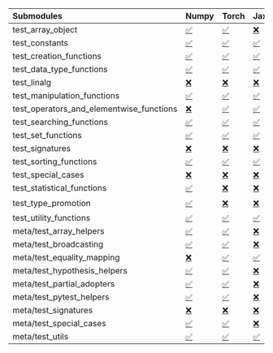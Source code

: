 | Submodules                               | Numpy                                                                                                                           | Torch                                                                                                                           | Jax                                                                                                                             | Tensorflow                                                                                                                                                                                                                                                        |
|:-----------------------------------------|:--------------------------------------------------------------------------------------------------------------------------------|:--------------------------------------------------------------------------------------------------------------------------------|:--------------------------------------------------------------------------------------------------------------------------------|:------------------------------------------------------------------------------------------------------------------------------------------------------------------------------------------------------------------------------------------------------------------|
| test_array_object                        | <a href="https://github.com/unifyai/ivy/runs/8169321722?check_suite_focus=true" rel="noopener noreferrer" target="_blank">✅</a> | <a href="https://github.com/unifyai/ivy/runs/8169322596?check_suite_focus=true" rel="noopener noreferrer" target="_blank">✅</a> | <a href="https://github.com/unifyai/ivy/runs/8169323674?check_suite_focus=true" rel="noopener noreferrer" target="_blank">❌</a> | <a href="https://github.com/unifyai/ivy/runs/8169325130?check_suite_focus=true" rel="noopener noreferrer" target="_blank">✅</a>                                                                                                                                   |
| test_constants                           | <a href="https://github.com/unifyai/ivy/runs/8169321750?check_suite_focus=true" rel="noopener noreferrer" target="_blank">✅</a> | <a href="https://github.com/unifyai/ivy/runs/8169322633?check_suite_focus=true" rel="noopener noreferrer" target="_blank">✅</a> | <a href="https://github.com/unifyai/ivy/runs/8169323736?check_suite_focus=true" rel="noopener noreferrer" target="_blank">✅</a> | <a href="https://github.com/unifyai/ivy/runs/8169325188?check_suite_focus=true" rel="noopener noreferrer" target="_blank">✅</a>                                                                                                                                   |
| test_creation_functions                  | <a href="https://github.com/unifyai/ivy/runs/8169321783?check_suite_focus=true" rel="noopener noreferrer" target="_blank">✅</a> | <a href="https://github.com/unifyai/ivy/runs/8169322677?check_suite_focus=true" rel="noopener noreferrer" target="_blank">✅</a> | <a href="https://github.com/unifyai/ivy/runs/8169323783?check_suite_focus=true" rel="noopener noreferrer" target="_blank">✅</a> | <a href="https://github.com/unifyai/ivy/runs/8169325224?check_suite_focus=true" rel="noopener noreferrer" target="_blank">✅</a>                                                                                                                                   |
| test_data_type_functions                 | <a href="https://github.com/unifyai/ivy/runs/8169321815?check_suite_focus=true" rel="noopener noreferrer" target="_blank">✅</a> | <a href="https://github.com/unifyai/ivy/runs/8169322710?check_suite_focus=true" rel="noopener noreferrer" target="_blank">✅</a> | <a href="https://github.com/unifyai/ivy/runs/8169323828?check_suite_focus=true" rel="noopener noreferrer" target="_blank">✅</a> | <a href="https://github.com/unifyai/ivy/runs/8169325285?check_suite_focus=true" rel="noopener noreferrer" target="_blank">✅</a>                                                                                                                                   |
| test_linalg                              | <a href="https://github.com/unifyai/ivy/runs/8169321847?check_suite_focus=true" rel="noopener noreferrer" target="_blank">❌</a> | <a href="https://github.com/unifyai/ivy/runs/8169322749?check_suite_focus=true" rel="noopener noreferrer" target="_blank">❌</a> | <a href="https://github.com/unifyai/ivy/runs/8169323880?check_suite_focus=true" rel="noopener noreferrer" target="_blank">❌</a> | <a href="https://github.com/unifyai/ivy/runs/8169325326?check_suite_focus=true" rel="noopener noreferrer" target="_blank">❌</a>                                                                                                                                   |
| test_manipulation_functions              | <a href="https://github.com/unifyai/ivy/runs/8169321894?check_suite_focus=true" rel="noopener noreferrer" target="_blank">✅</a> | <a href="https://github.com/unifyai/ivy/runs/8169322785?check_suite_focus=true" rel="noopener noreferrer" target="_blank">✅</a> | <a href="https://github.com/unifyai/ivy/runs/8169323944?check_suite_focus=true" rel="noopener noreferrer" target="_blank">✅</a> | <a href="https://github.com/unifyai/ivy/runs/8169325356?check_suite_focus=true" rel="noopener noreferrer" target="_blank">✅</a>                                                                                                                                   |
| test_operators_and_elementwise_functions | <a href="https://github.com/unifyai/ivy/runs/8169321937?check_suite_focus=true" rel="noopener noreferrer" target="_blank">❌</a> | <a href="https://github.com/unifyai/ivy/runs/8169322823?check_suite_focus=true" rel="noopener noreferrer" target="_blank">✅</a> | <a href="https://github.com/unifyai/ivy/runs/8169324012?check_suite_focus=true" rel="noopener noreferrer" target="_blank">✅</a> | <a href="https://github.com/unifyai/ivy/runs/8169325392?check_suite_focus=true" rel="noopener noreferrer" target="_blank">✅</a>                                                                                                                                   |
| test_searching_functions                 | <a href="https://github.com/unifyai/ivy/runs/8169321974?check_suite_focus=true" rel="noopener noreferrer" target="_blank">✅</a> | <a href="https://github.com/unifyai/ivy/runs/8169322863?check_suite_focus=true" rel="noopener noreferrer" target="_blank">✅</a> | <a href="https://github.com/unifyai/ivy/runs/8169324080?check_suite_focus=true" rel="noopener noreferrer" target="_blank">✅</a> | <a href="https://github.com/unifyai/ivy/runs/8169325427?check_suite_focus=true" rel="noopener noreferrer" target="_blank">✅</a>                                                                                                                                   |
| test_set_functions                       | <a href="https://github.com/unifyai/ivy/runs/8169322009?check_suite_focus=true" rel="noopener noreferrer" target="_blank">✅</a> | <a href="https://github.com/unifyai/ivy/runs/8169322903?check_suite_focus=true" rel="noopener noreferrer" target="_blank">✅</a> | <a href="https://github.com/unifyai/ivy/runs/8169324148?check_suite_focus=true" rel="noopener noreferrer" target="_blank">✅</a> | <a href="https://github.com/unifyai/ivy/runs/8169325451?check_suite_focus=true" rel="noopener noreferrer" target="_blank">✅</a>                                                                                                                                   |
| test_signatures                          | <a href="https://github.com/unifyai/ivy/runs/8169322055?check_suite_focus=true" rel="noopener noreferrer" target="_blank">❌</a> | <a href="https://github.com/unifyai/ivy/runs/8169322932?check_suite_focus=true" rel="noopener noreferrer" target="_blank">❌</a> | <a href="https://github.com/unifyai/ivy/runs/8169324251?check_suite_focus=true" rel="noopener noreferrer" target="_blank">❌</a> | <a href="https://github.com/unifyai/ivy/runs/8169325475?check_suite_focus=true" rel="noopener noreferrer" target="_blank">❌</a>                                                                                                                                   |
| test_sorting_functions                   | <a href="https://github.com/unifyai/ivy/runs/8169322082?check_suite_focus=true" rel="noopener noreferrer" target="_blank">✅</a> | <a href="https://github.com/unifyai/ivy/runs/8169322983?check_suite_focus=true" rel="noopener noreferrer" target="_blank">✅</a> | <a href="https://github.com/unifyai/ivy/runs/8169324322?check_suite_focus=true" rel="noopener noreferrer" target="_blank">✅</a> | <a href="https://github.com/unifyai/ivy/runs/8169325499?check_suite_focus=true" rel="noopener noreferrer" target="_blank">✅</a>                                                                                                                                   |
| test_special_cases                       | <a href="https://github.com/unifyai/ivy/runs/8169322115?check_suite_focus=true" rel="noopener noreferrer" target="_blank">❌</a> | <a href="https://github.com/unifyai/ivy/runs/8169323015?check_suite_focus=true" rel="noopener noreferrer" target="_blank">❌</a> | <a href="https://github.com/unifyai/ivy/runs/8169324389?check_suite_focus=true" rel="noopener noreferrer" target="_blank">❌</a> | <a href="https://github.com/unifyai/ivy/runs/8169325524?check_suite_focus=true" rel="noopener noreferrer" target="_blank">❌</a>                                                                                                                                   |
| test_statistical_functions               | <a href="https://github.com/unifyai/ivy/runs/8169322167?check_suite_focus=true" rel="noopener noreferrer" target="_blank">✅</a> | <a href="https://github.com/unifyai/ivy/runs/8169323051?check_suite_focus=true" rel="noopener noreferrer" target="_blank">❌</a> | <a href="https://github.com/unifyai/ivy/runs/8169324456?check_suite_focus=true" rel="noopener noreferrer" target="_blank">❌</a> | <a href="https://github.com/unifyai/ivy/runs/8169325549?check_suite_focus=true" rel="noopener noreferrer" target="_blank">❌</a>                                                                                                                                   |
| test_type_promotion                      | <a href="https://github.com/unifyai/ivy/runs/8169322197?check_suite_focus=true" rel="noopener noreferrer" target="_blank">✅</a> | <a href="https://github.com/unifyai/ivy/runs/8169323104?check_suite_focus=true" rel="noopener noreferrer" target="_blank">❌</a> | <a href="https://github.com/unifyai/ivy/runs/8169324548?check_suite_focus=true" rel="noopener noreferrer" target="_blank">❌</a> | <a href="https://github.com/unifyai/ivy/runs/8168978339?check_suite_focus=true" rel="noopener noreferrer" target="_blank">❌</a>   <a href="https://github.com/unifyai/ivy/runs/8169325575?check_suite_focus=true" rel="noopener noreferrer" target="_blank">⌛</a> |
| test_utility_functions                   | <a href="https://github.com/unifyai/ivy/runs/8169322219?check_suite_focus=true" rel="noopener noreferrer" target="_blank">✅</a> | <a href="https://github.com/unifyai/ivy/runs/8169323153?check_suite_focus=true" rel="noopener noreferrer" target="_blank">✅</a> | <a href="https://github.com/unifyai/ivy/runs/8169324610?check_suite_focus=true" rel="noopener noreferrer" target="_blank">✅</a> | <a href="https://github.com/unifyai/ivy/runs/8169325610?check_suite_focus=true" rel="noopener noreferrer" target="_blank">✅</a>                                                                                                                                   |
| meta/test_array_helpers                  | <a href="https://github.com/unifyai/ivy/runs/8169322257?check_suite_focus=true" rel="noopener noreferrer" target="_blank">✅</a> | <a href="https://github.com/unifyai/ivy/runs/8169323198?check_suite_focus=true" rel="noopener noreferrer" target="_blank">✅</a> | <a href="https://github.com/unifyai/ivy/runs/8169324680?check_suite_focus=true" rel="noopener noreferrer" target="_blank">❌</a> | <a href="https://github.com/unifyai/ivy/runs/8169325656?check_suite_focus=true" rel="noopener noreferrer" target="_blank">✅</a>                                                                                                                                   |
| meta/test_broadcasting                   | <a href="https://github.com/unifyai/ivy/runs/8169322283?check_suite_focus=true" rel="noopener noreferrer" target="_blank">✅</a> | <a href="https://github.com/unifyai/ivy/runs/8169323239?check_suite_focus=true" rel="noopener noreferrer" target="_blank">✅</a> | <a href="https://github.com/unifyai/ivy/runs/8169324715?check_suite_focus=true" rel="noopener noreferrer" target="_blank">❌</a> | <a href="https://github.com/unifyai/ivy/runs/8169325683?check_suite_focus=true" rel="noopener noreferrer" target="_blank">✅</a>                                                                                                                                   |
| meta/test_equality_mapping               | <a href="https://github.com/unifyai/ivy/runs/8169322314?check_suite_focus=true" rel="noopener noreferrer" target="_blank">❌</a> | <a href="https://github.com/unifyai/ivy/runs/8169323292?check_suite_focus=true" rel="noopener noreferrer" target="_blank">✅</a> | <a href="https://github.com/unifyai/ivy/runs/8169324772?check_suite_focus=true" rel="noopener noreferrer" target="_blank">✅</a> | <a href="https://github.com/unifyai/ivy/runs/8169325725?check_suite_focus=true" rel="noopener noreferrer" target="_blank">✅</a>                                                                                                                                   |
| meta/test_hypothesis_helpers             | <a href="https://github.com/unifyai/ivy/runs/8169322353?check_suite_focus=true" rel="noopener noreferrer" target="_blank">✅</a> | <a href="https://github.com/unifyai/ivy/runs/8169323368?check_suite_focus=true" rel="noopener noreferrer" target="_blank">✅</a> | <a href="https://github.com/unifyai/ivy/runs/8169324817?check_suite_focus=true" rel="noopener noreferrer" target="_blank">❌</a> | <a href="https://github.com/unifyai/ivy/runs/8169325757?check_suite_focus=true" rel="noopener noreferrer" target="_blank">✅</a>                                                                                                                                   |
| meta/test_partial_adopters               | <a href="https://github.com/unifyai/ivy/runs/8169322397?check_suite_focus=true" rel="noopener noreferrer" target="_blank">✅</a> | <a href="https://github.com/unifyai/ivy/runs/8169323432?check_suite_focus=true" rel="noopener noreferrer" target="_blank">✅</a> | <a href="https://github.com/unifyai/ivy/runs/8169324849?check_suite_focus=true" rel="noopener noreferrer" target="_blank">❌</a> | <a href="https://github.com/unifyai/ivy/runs/8169325789?check_suite_focus=true" rel="noopener noreferrer" target="_blank">✅</a>                                                                                                                                   |
| meta/test_pytest_helpers                 | <a href="https://github.com/unifyai/ivy/runs/8169322434?check_suite_focus=true" rel="noopener noreferrer" target="_blank">✅</a> | <a href="https://github.com/unifyai/ivy/runs/8169323480?check_suite_focus=true" rel="noopener noreferrer" target="_blank">✅</a> | <a href="https://github.com/unifyai/ivy/runs/8169324902?check_suite_focus=true" rel="noopener noreferrer" target="_blank">❌</a> | <a href="https://github.com/unifyai/ivy/runs/8169325814?check_suite_focus=true" rel="noopener noreferrer" target="_blank">✅</a>                                                                                                                                   |
| meta/test_signatures                     | <a href="https://github.com/unifyai/ivy/runs/8169322475?check_suite_focus=true" rel="noopener noreferrer" target="_blank">❌</a> | <a href="https://github.com/unifyai/ivy/runs/8169323520?check_suite_focus=true" rel="noopener noreferrer" target="_blank">❌</a> | <a href="https://github.com/unifyai/ivy/runs/8169324956?check_suite_focus=true" rel="noopener noreferrer" target="_blank">❌</a> | <a href="https://github.com/unifyai/ivy/runs/8169325851?check_suite_focus=true" rel="noopener noreferrer" target="_blank">❌</a>                                                                                                                                   |
| meta/test_special_cases                  | <a href="https://github.com/unifyai/ivy/runs/8169322517?check_suite_focus=true" rel="noopener noreferrer" target="_blank">✅</a> | <a href="https://github.com/unifyai/ivy/runs/8169323572?check_suite_focus=true" rel="noopener noreferrer" target="_blank">✅</a> | <a href="https://github.com/unifyai/ivy/runs/8169325007?check_suite_focus=true" rel="noopener noreferrer" target="_blank">❌</a> | <a href="https://github.com/unifyai/ivy/runs/8169325893?check_suite_focus=true" rel="noopener noreferrer" target="_blank">✅</a>                                                                                                                                   |
| meta/test_utils                          | <a href="https://github.com/unifyai/ivy/runs/8169322554?check_suite_focus=true" rel="noopener noreferrer" target="_blank">✅</a> | <a href="https://github.com/unifyai/ivy/runs/8169323621?check_suite_focus=true" rel="noopener noreferrer" target="_blank">✅</a> | <a href="https://github.com/unifyai/ivy/runs/8169325082?check_suite_focus=true" rel="noopener noreferrer" target="_blank">✅</a> | <a href="https://github.com/unifyai/ivy/runs/8169325936?check_suite_focus=true" rel="noopener noreferrer" target="_blank">✅</a>                                                                                                                                   |